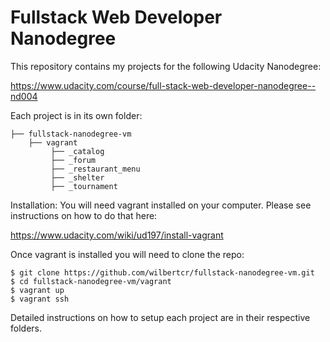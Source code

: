 # Fullstack Web Developer Nanodegree

This repository contains my projects for the following Udacity Nanodegree:

https://www.udacity.com/course/full-stack-web-developer-nanodegree--nd004

Each project is in its own folder:
```
├── fullstack-nanodegree-vm
    ├── vagrant
         ├── _catalog
         ├── _forum
         ├── _restaurant_menu
         ├── _shelter
         ├── _tournament
```

Installation:
You will need vagrant installed on your computer. Please see instructions on how to do that here:

https://www.udacity.com/wiki/ud197/install-vagrant

Once vagrant is installed you will need to clone the repo:

```
$ git clone https://github.com/wilbertcr/fullstack-nanodegree-vm.git
$ cd fullstack-nanodegree-vm/vagrant
$ vagrant up
$ vagrant ssh
```

Detailed instructions on how to setup each project are in their respective folders. 
